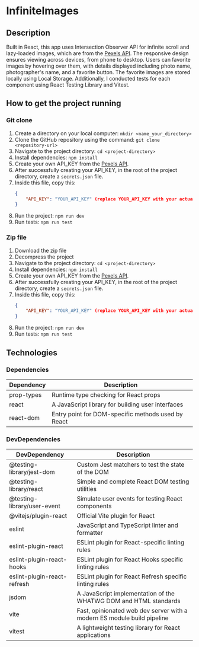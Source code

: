 # InfiniteImages

## Description

Built in React, this app uses Intersection Observer API for infinite scroll and lazy-loaded images, which are from the <a href="https://www.pexels.com/api/">Pexels API</a>. The responsive design ensures viewing across devices, from phone to desktop. Users can favorite images by hovering over them, with details displayed including photo name, photographer's name, and a favorite button. The favorite images are stored locally using Local Storage. Additionally, I conducted tests for each component using React Testing Library and Vitest.

## How to get the project running

### Git clone
1. Create a directory on your local computer: `mkdir <name_your_directory>`
2. Clone the GitHub repository using the command: `git clone <repository-url>`
3. Navigate to the project directory: `cd <project-directory>`
4. Install dependencies: `npm install`
5. Create your own API_KEY from the <a href="https://www.pexels.com/api/">Pexels API</a>.
6. After successfully creating your API_KEY, in the root of the project directory, create a `secrets.json` file.
7. Inside this file, copy this:
    ```json
    {
        "API_KEY": "YOUR_API_KEY" (replace YOUR_API_KEY with your actual API key)
    }
    ```
8. Run the project: `npm run dev`
9. Run tests: `npm run test`

### Zip file
1. Download the zip file
2. Decompress the project
3. Navigate to the project directory: `cd <project-directory>`
4. Install dependencies: `npm install`
5. Create your own API_KEY from the <a href="https://www.pexels.com/api/">Pexels API</a>.
6. After successfully creating your API_KEY, in the root of the project directory, create a `secrets.json` file.
7. Inside this file, copy this: 
    ```json
    {
        "API_KEY": "YOUR_API_KEY" (replace YOUR_API_KEY with your actual API key)
    }
    ```
8. Run the project: `npm run dev`
9. Run tests: `npm run test`


## Technologies

### Dependencies

| Dependency | Description                                        |
| ---------- | -------------------------------------------------- |
| prop-types | Runtime type checking for React props              |
| react      | A JavaScript library for building user interfaces  |
| react-dom  | Entry point for DOM-specific methods used by React |

### DevDependencies

| DevDependency               | Description                                                             |
| --------------------------- | ----------------------------------------------------------------------- |
| @testing-library/jest-dom   | Custom Jest matchers to test the state of the DOM                       |
| @testing-library/react      | Simple and complete React DOM testing utilities                         |
| @testing-library/user-event | Simulate user events for testing React components                       |
| @vitejs/plugin-react        | Official Vite plugin for React                                          |
| eslint                      | JavaScript and TypeScript linter and formatter                          |
| eslint-plugin-react         | ESLint plugin for React-specific linting rules                          |
| eslint-plugin-react-hooks   | ESLint plugin for React Hooks specific linting rules                    |
| eslint-plugin-react-refresh | ESLint plugin for React Refresh specific linting rules                  |
| jsdom                       | A JavaScript implementation of the WHATWG DOM and HTML standards        |
| vite                        | Fast, opinionated web dev server with a modern ES module build pipeline |
| vitest                      | A lightweight testing library for React applications                    |
